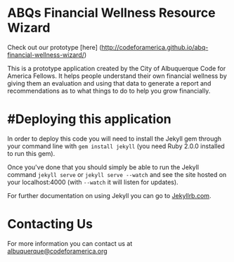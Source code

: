 ABQs Financial Wellness Resource Wizard
===============================
Check out our prototype [here] (http://codeforamerica.github.io/abq-financial-wellness-wizard/)

This is a prototype application created by the City of Albuquerque Code for America Fellows. It helps people understand their own financial wellness by giving them an evaluation and using that data to generate a report and recommendations as to what things to do to help you grow financially.

#Deploying this application
===============================

In order to deploy this code you will need to install the Jekyll gem through your command line with `gem install jekyll` (you need Ruby 2.0.0 installed to run this gem).

Once you've done that you should simply be able to run the Jekyll command `jekyll serve` or `jekyll serve --watch` and see the site hosted on your localhost:4000 (with `--watch` it will listen for updates).

For further documentation on using Jekyll you can go to <a href="http://www.jekyllrb.com" target="_blank">Jekyllrb.com</a>.

Contacting Us
===============================

For more information you can contact us at <a href="mailto:albuquerque@codeforamerica.org">albuquerque@codeforamerica.org</a>